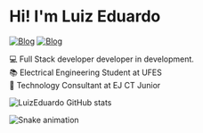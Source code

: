 
<h1>Hi! I'm Luiz Eduardo</h1>

[![Blog](https://img.shields.io/badge/LinkedIn-0077B5?style=for-the-badge&logo=linkedin&logoColor=white)](https://www.linkedin.com/in/luiz-eduardo-vedoato-503a57252/)
[![Blog](https://img.shields.io/badge/Instagram-E4405F?style=for-the-badge&logo=instagram&logoColor=white)]([https://https://www.instagram.com/dev.luizera/](https://www.instagram.com/dev.luizera/))

💻 Full Stack developer developer in development.<br>
📚 Electrical Engineering Student at UFES <br>
💼 Technology Consultant at EJ CT Junior

<div align="left" >

  ![LuizEduardo GitHub stats](https://github-readme-stats.vercel.app/api?username=luizeduardovae&show_icons=true&theme=tokyonight)
  
</div>

<div align="left" >

  ![Snake animation](https://github.com/danielbped/danielbped/blob/output/github-contribution-grid-snake.svg)
  
</div>
